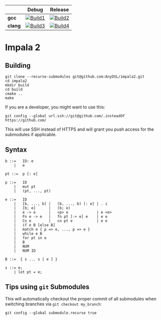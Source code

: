 |                   | Debug             | Release           |
|-------------------|-------------------|-------------------|
| **gcc**           | [![Build1][1]][5] | [![Build2][2]][5] |
| **clang**         | [![Build3][3]][5] | [![Build4][4]][5] |

[1]: https://travis-matrix-badges.herokuapp.com/repos/AnyDSL/impala2/branches/master/1
[2]: https://travis-matrix-badges.herokuapp.com/repos/AnyDSL/impala2/branches/master/2
[3]: https://travis-matrix-badges.herokuapp.com/repos/AnyDSL/impala2/branches/master/3
[4]: https://travis-matrix-badges.herokuapp.com/repos/AnyDSL/impala2/branches/master/4
[5]: https://travis-ci.org/AnyDSL/impala2/

# Impala 2

## Building

```
git clone --recurse-submodules git@github.com:AnyDSL/impala2.git
cd impala2
mkdir build
cd build
cmake ..
make
```

If you are a developer, you might want to use this:
```
git config --global url.ssh://git@github.com/.insteadOf https://github.com/
```
This will use SSH instead of HTTPS and will grant you push access for the submodules if applicable.

## Syntax

```
b ::=   ID: e
    |   e

pt ::=  p [: e]

p ::=   ID
    |   mut pt
    |   (pt, ..., pt)

e ::=   ID
    |   [b, ..., b] |   (b, ..., b) [: e] | . i
    |   [b; e]      |   (b; e)
    |   e -> e      |   <p> e             | e <e>
    |   Fn e -> e   |   fn pt [-> e] e    | e e
    |   Cn e        |   cn pt e           | e e
    |   if e B [else B]
    |   match e { p => e, ..., p => e }
    |   while e B
    |   for pt in e
    |   B
    |   NUM
    |   NUM ID

B ::=  { s ... s [ e ] }

s ::= e;
    | let pt = e;
```

## Tips using ```git``` Submodules

This will automatically checkout the proper commit of all submodules when switching branches via ```git checkout my_branch```:
```
git config --global submodule.recurse true
```
